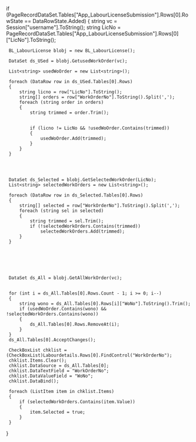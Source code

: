  if (PageRecordDataSet.Tables["App_LabourLicenseSubmission"].Rows[0].RowState == DataRowState.Added)
 {
     string vc = Session["username"].ToString();
     string LicNo = PageRecordDataSet.Tables["App_LabourLicenseSubmission"].Rows[0]["LicNo"].ToString();

     BL_LabourLicense blobj = new BL_LabourLicense();

     DataSet ds_USed = blobj.GetusedWorkOrder(vc);

     List<string> usedWoOrder = new List<string>();

     foreach (DataRow row in ds_USed.Tables[0].Rows)
     {
         string licno = row["LicNo"].ToString();
         string[] orders = row["WorkOrderNo"].ToString().Split(',');
         foreach (string order in orders)
         {
             string trimmed = order.Trim();


             if (licno != LicNo && !usedWoOrder.Contains(trimmed))
             {
                 usedWoOrder.Add(trimmed);
             }
         }
     }




     DataSet ds_Selected = blobj.GetSelectedWorkOrder(LicNo);
     List<string> selectedWorkOrders = new List<string>();

     foreach (DataRow row in ds_Selected.Tables[0].Rows)
     {
         string[] selected = row["WorkOrderNo"].ToString().Split(',');
         foreach (string sel in selected)
         {
             string trimmed = sel.Trim();
             if (!selectedWorkOrders.Contains(trimmed))
                 selectedWorkOrders.Add(trimmed);
         }
     }






     DataSet ds_All = blobj.GetAllWorkOrder(vc);


     for (int i = ds_All.Tables[0].Rows.Count - 1; i >= 0; i--)
     {
         string wono = ds_All.Tables[0].Rows[i]["WoNo"].ToString().Trim();
         if (usedWoOrder.Contains(wono) && !selectedWorkOrders.Contains(wono))
         {
             ds_All.Tables[0].Rows.RemoveAt(i);
         }
     }
     ds_All.Tables[0].AcceptChanges();

     CheckBoxList chklist = (CheckBoxList)Labourdetails.Rows[0].FindControl("WorkOrderNo");
     chklist.Items.Clear();
     chklist.DataSource = ds_All.Tables[0];
     chklist.DataTextField = "WorkOrderNo";
     chklist.DataValueField = "WoNo";
     chklist.DataBind();

     foreach (ListItem item in chklist.Items)
     {
         if (selectedWorkOrders.Contains(item.Value))
         {
             item.Selected = true;
         }
     }

 }
